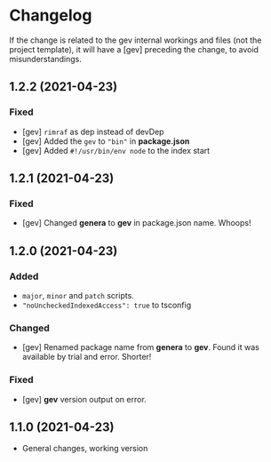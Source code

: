 # Changelog


If the change is related to the gev internal workings and files (not the project template), it will have a [gev] preceding the change, to avoid misunderstandings.


<!-- # for major version, ## for minor and patch -->
<!--
## 1.0.1 (YYYY-MM-DD)
### Added
*
### Changed
*
### Fixed
*
-->


## 1.2.2 (2021-04-23)

### Fixed

* [gev] `rimraf` as dep instead of devDep
* [gev] Added the `gev` to `"bin"` in **package.json**
* [gev] Added `#!/usr/bin/env node` to the index start



## 1.2.1 (2021-04-23)

### Fixed

* [gev] Changed **genera** to **gev** in package.json name. Whoops!



## 1.2.0 (2021-04-23)

### Added

* `major`, `minor` and `patch` scripts.
* `"noUncheckedIndexedAccess": true` to tsconfig
### Changed

* [gev] Renamed package name from **genera** to **gev**. Found it was available by trial and error. Shorter!

### Fixed

* [gev] **gev** version output on error.



## 1.1.0 (2021-04-23)

* General changes, working version